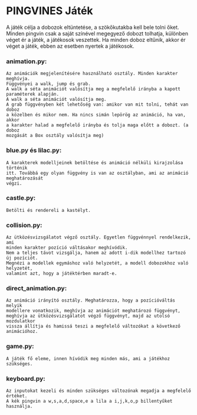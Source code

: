 # PINGVINES Játék

A játék célja a dobozok eltüntetése, a szökőkutakba kell bele tolni őket.
Minden pingvin csak a saját színével megegyező dobozt tolhatja, különben
véget ér a játék, a játékosok veszettek.
Ha minden doboz eltűnik, akkor ér véget a játék, ebben az esetben nyertek a
játékosok.  

### animation.py:

    Az animációk megjelenítésére használható osztály. Minden karakter meghívja.
    Függvényei a walk, jump és grab.
    A walk a séta animációt valósítja meg a megfelelő irányba a kapott
    paraméterek alapján.
    A walk a séta animációt valósítja meg.
    A grab függvényben két lehetőség van: amikor van mit tolni, tehát van doboz
    a közelben és mikor nem. Ha nincs simán lepörög az animáció, ha van, akkor
    a karakter halad a megfelelő irányba és tolja maga előtt a dobozt. (a doboz
    mozgását a Box osztály valósítja meg)

### blue.py és lilac.py:

    A karakterek modelljeinek betöltése és animáció nélküli kirajzolása történik
    itt. Továbbá egy olyan függvény is van az osztályban, ami az animáció meghatározását
    végzi.

### castle.py:

    Betölti és rendereli a kastélyt.

### collision.py:

    Az ütközésvizsgálatot végző osztály. Egyetlen függvénnyel rendelkezik, ami
    minden karakter pozíció váltásakor meghívódik.
    Nem a teljes távot vizsgálja, hanem az adott i-dik modellhez tartozó új pozíciót.
    Megnézi a modellek egymáshoz való helyzetét, a modell dobozokhoz való helyzetét,
    valamint azt, hogy a játéktérben maradt-e.

### direct_animation.py:

    Az animáció irányító osztály. Meghatározza, hogy a pozícióváltás melyik
    modellere vonatkozik, meghívja az animációt meghatározó függvényt,
    meghívja az ütközésvizsgálatot végző függvényt, majd az utolsó mozdulatkor
    vissza állítja és hamissá teszi a megfelelő változókat a következő animációhoz.

### game.py:

    A játék fő eleme, innen hívódik meg minden más, ami a játékhoz szükséges.

### keyboard.py:

    Az inputokat kezeli és minden szükséges változónak megadja a megfelelő értéket.
    A kék pingvin a w,s,a,d,space,e a lila a i,j,k,o,p billentyűket használja.
